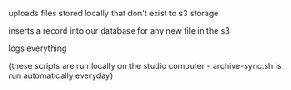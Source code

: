 uploads files stored locally that don't exist to s3 storage 

inserts a record into our database for any new file in the s3 

logs everything

(these scripts are run locally on the studio computer - archive-sync.sh is run automatically everyday)
